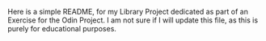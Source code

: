 Here is a simple README, for my Library Project dedicated as part of an Exercise for the Odin Project. I am not sure if I will update this file, as this is purely for educational purposes.
